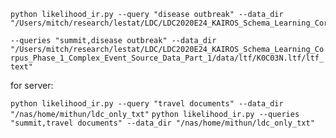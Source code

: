 ```
python likelihood_ir.py --query "disease outbreak" --data_dir "/Users/mitch/research/lestat/LDC/LDC2020E24_KAIROS_Schema_Learning_Corpus_Phase_1_Complex_Event_Source_Data_Part_1/data/ltf/K0C03N.ltf/ltf_text"

```
`--queries "summit,disease outbreak" --data_dir "/Users/mitch/research/lestat/LDC/LDC2020E24_KAIROS_Schema_Learning_Corpus_Phase_1_Complex_Event_Source_Data_Part_1/data/ltf/K0C03N.ltf/ltf_text"`


for server:

`python likelihood_ir.py --query "travel documents" --data_dir "/nas/home/mithun/ldc_only_txt"`
`python likelihood_ir.py --queries "summit,travel documents" --data_dir "/nas/home/mithun/ldc_only_txt"`
